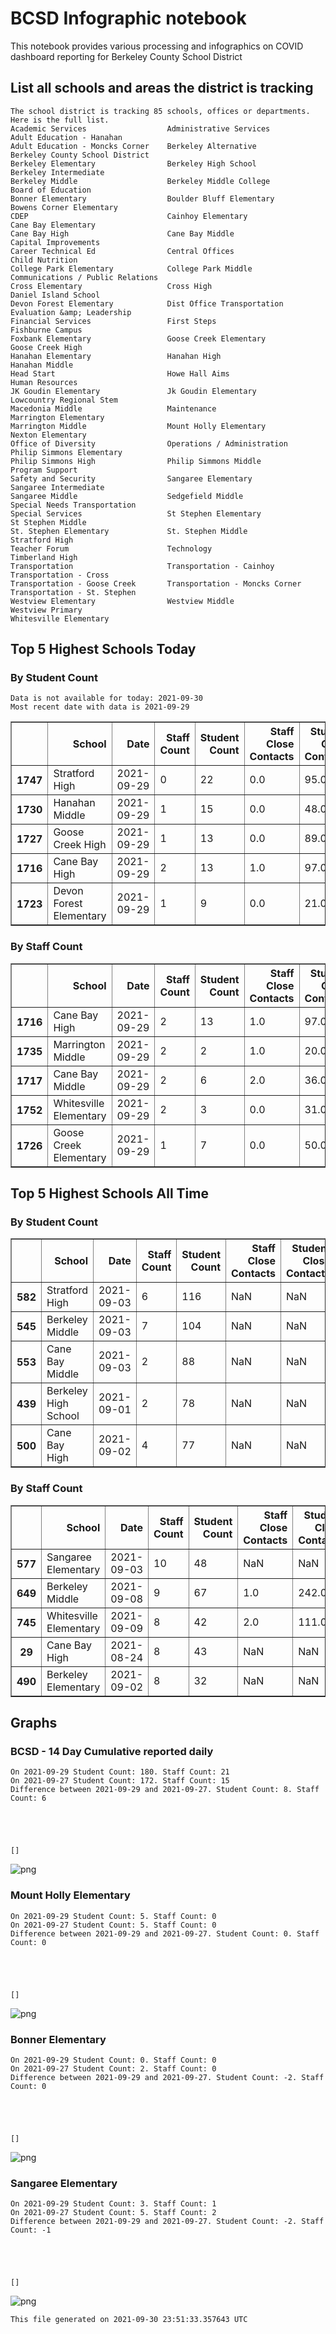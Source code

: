# BCSD Infographic notebook
This notebook provides various processing and infographics on COVID dashboard reporting for Berkeley County School District

## List all schools and areas the district is tracking

    The school district is tracking 85 schools, offices or departments.
    Here is the full list.
    Academic Services                  Administrative Services            Adult Education - Hanahan       
    Adult Education - Moncks Corner    Berkeley Alternative               Berkeley County School District 
    Berkeley Elementary                Berkeley High School               Berkeley Intermediate           
    Berkeley Middle                    Berkeley Middle College            Board of Education              
    Bonner Elementary                  Boulder Bluff Elementary           Bowens Corner Elementary        
    CDEP                               Cainhoy Elementary                 Cane Bay Elementary             
    Cane Bay High                      Cane Bay Middle                    Capital Improvements            
    Career Technical Ed                Central Offices                    Child Nutrition                 
    College Park Elementary            College Park Middle                Communications / Public Relations
    Cross Elementary                   Cross High                         Daniel Island School            
    Devon Forest Elementary            Dist Office Transportation         Evaluation &amp; Leadership         
    Financial Services                 First Steps                        Fishburne Campus                
    Foxbank Elementary                 Goose Creek Elementary             Goose Creek High                
    Hanahan Elementary                 Hanahan High                       Hanahan Middle                  
    Head Start                         Howe Hall Aims                     Human Resources                 
    JK Goudin Elementary               Jk Goudin Elementary               Lowcountry Regional Stem        
    Macedonia Middle                   Maintenance                        Marrington Elementary           
    Marrington Middle                  Mount Holly Elementary             Nexton Elementary               
    Office of Diversity                Operations / Administration        Philip Simmons Elementary       
    Philip Simmons High                Philip Simmons Middle              Program Support                 
    Safety and Security                Sangaree Elementary                Sangaree Intermediate           
    Sangaree Middle                    Sedgefield Middle                  Special Needs Transportation    
    Special Services                   St Stephen Elementary              St Stephen Middle               
    St. Stephen Elementary             St. Stephen Middle                 Stratford High                  
    Teacher Forum                      Technology                         Timberland High                 
    Transportation                     Transportation - Cainhoy           Transportation - Cross          
    Transportation - Goose Creek       Transportation - Moncks Corner     Transportation - St. Stephen    
    Westview Elementary                Westview Middle                    Westview Primary                
    Whitesville Elementary             

## Top 5 Highest Schools Today

###  By Student Count

    Data is not available for today: 2021-09-30
    Most recent date with data is 2021-09-29





<div>
<table border="1" class="dataframe">
<thead>
<tr style="text-align: right;">
<th></th>
<th>School</th>
<th>Date</th>
<th>Staff Count</th>
<th>Student Count</th>
<th>Staff Close Contacts</th>
<th>Student Close Contacts</th>
</tr>
</thead>
<tbody>
<tr>
<th>1747</th>
<td>Stratford High</td>
<td>2021-09-29</td>
<td>0</td>
<td>22</td>
<td>0.0</td>
<td>95.0</td>
</tr>
<tr>
<th>1730</th>
<td>Hanahan Middle</td>
<td>2021-09-29</td>
<td>1</td>
<td>15</td>
<td>0.0</td>
<td>48.0</td>
</tr>
<tr>
<th>1727</th>
<td>Goose Creek High</td>
<td>2021-09-29</td>
<td>1</td>
<td>13</td>
<td>0.0</td>
<td>89.0</td>
</tr>
<tr>
<th>1716</th>
<td>Cane Bay High</td>
<td>2021-09-29</td>
<td>2</td>
<td>13</td>
<td>1.0</td>
<td>97.0</td>
</tr>
<tr>
<th>1723</th>
<td>Devon Forest Elementary</td>
<td>2021-09-29</td>
<td>1</td>
<td>9</td>
<td>0.0</td>
<td>21.0</td>
</tr>
</tbody>
</table>
</div>



### By Staff Count




<div>
<table border="1" class="dataframe">
<thead>
<tr style="text-align: right;">
<th></th>
<th>School</th>
<th>Date</th>
<th>Staff Count</th>
<th>Student Count</th>
<th>Staff Close Contacts</th>
<th>Student Close Contacts</th>
</tr>
</thead>
<tbody>
<tr>
<th>1716</th>
<td>Cane Bay High</td>
<td>2021-09-29</td>
<td>2</td>
<td>13</td>
<td>1.0</td>
<td>97.0</td>
</tr>
<tr>
<th>1735</th>
<td>Marrington Middle</td>
<td>2021-09-29</td>
<td>2</td>
<td>2</td>
<td>1.0</td>
<td>20.0</td>
</tr>
<tr>
<th>1717</th>
<td>Cane Bay Middle</td>
<td>2021-09-29</td>
<td>2</td>
<td>6</td>
<td>2.0</td>
<td>36.0</td>
</tr>
<tr>
<th>1752</th>
<td>Whitesville Elementary</td>
<td>2021-09-29</td>
<td>2</td>
<td>3</td>
<td>0.0</td>
<td>31.0</td>
</tr>
<tr>
<th>1726</th>
<td>Goose Creek Elementary</td>
<td>2021-09-29</td>
<td>1</td>
<td>7</td>
<td>0.0</td>
<td>50.0</td>
</tr>
</tbody>
</table>
</div>



## Top 5 Highest Schools All Time

###  By Student Count




<div>
<table border="1" class="dataframe">
<thead>
<tr style="text-align: right;">
<th></th>
<th>School</th>
<th>Date</th>
<th>Staff Count</th>
<th>Student Count</th>
<th>Staff Close Contacts</th>
<th>Student Close Contacts</th>
</tr>
</thead>
<tbody>
<tr>
<th>582</th>
<td>Stratford High</td>
<td>2021-09-03</td>
<td>6</td>
<td>116</td>
<td>NaN</td>
<td>NaN</td>
</tr>
<tr>
<th>545</th>
<td>Berkeley Middle</td>
<td>2021-09-03</td>
<td>7</td>
<td>104</td>
<td>NaN</td>
<td>NaN</td>
</tr>
<tr>
<th>553</th>
<td>Cane Bay Middle</td>
<td>2021-09-03</td>
<td>2</td>
<td>88</td>
<td>NaN</td>
<td>NaN</td>
</tr>
<tr>
<th>439</th>
<td>Berkeley High School</td>
<td>2021-09-01</td>
<td>2</td>
<td>78</td>
<td>NaN</td>
<td>NaN</td>
</tr>
<tr>
<th>500</th>
<td>Cane Bay High</td>
<td>2021-09-02</td>
<td>4</td>
<td>77</td>
<td>NaN</td>
<td>NaN</td>
</tr>
</tbody>
</table>
</div>



### By Staff Count




<div>
<table border="1" class="dataframe">
<thead>
<tr style="text-align: right;">
<th></th>
<th>School</th>
<th>Date</th>
<th>Staff Count</th>
<th>Student Count</th>
<th>Staff Close Contacts</th>
<th>Student Close Contacts</th>
</tr>
</thead>
<tbody>
<tr>
<th>577</th>
<td>Sangaree Elementary</td>
<td>2021-09-03</td>
<td>10</td>
<td>48</td>
<td>NaN</td>
<td>NaN</td>
</tr>
<tr>
<th>649</th>
<td>Berkeley Middle</td>
<td>2021-09-08</td>
<td>9</td>
<td>67</td>
<td>1.0</td>
<td>242.0</td>
</tr>
<tr>
<th>745</th>
<td>Whitesville Elementary</td>
<td>2021-09-09</td>
<td>8</td>
<td>42</td>
<td>2.0</td>
<td>111.0</td>
</tr>
<tr>
<th>29</th>
<td>Cane Bay High</td>
<td>2021-08-24</td>
<td>8</td>
<td>43</td>
<td>NaN</td>
<td>NaN</td>
</tr>
<tr>
<th>490</th>
<td>Berkeley Elementary</td>
<td>2021-09-02</td>
<td>8</td>
<td>32</td>
<td>NaN</td>
<td>NaN</td>
</tr>
</tbody>
</table>
</div>



## Graphs

### BCSD - 14 Day Cumulative reported daily

    On 2021-09-29 Student Count: 180. Staff Count: 21
    On 2021-09-27 Student Count: 172. Staff Count: 15
    Difference between 2021-09-29 and 2021-09-27. Student Count: 8. Staff Count: 6





    []




    
![png](report_files/report_17_2.png)
    


### Mount Holly Elementary

    On 2021-09-29 Student Count: 5. Staff Count: 0
    On 2021-09-27 Student Count: 5. Staff Count: 0
    Difference between 2021-09-29 and 2021-09-27. Student Count: 0. Staff Count: 0





    []




    
![png](report_files/report_19_2.png)
    


### Bonner Elementary

    On 2021-09-29 Student Count: 0. Staff Count: 0
    On 2021-09-27 Student Count: 2. Staff Count: 0
    Difference between 2021-09-29 and 2021-09-27. Student Count: -2. Staff Count: 0





    []




    
![png](report_files/report_21_2.png)
    


### Sangaree Elementary

    On 2021-09-29 Student Count: 3. Staff Count: 1
    On 2021-09-27 Student Count: 5. Staff Count: 2
    Difference between 2021-09-29 and 2021-09-27. Student Count: -2. Staff Count: -1





    []




    
![png](report_files/report_23_2.png)
    


    This file generated on 2021-09-30 23:51:33.357643 UTC



